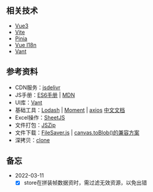 ## 相关技术
- [Vue3](https://v3.cn.vuejs.org/)
- [Vite](https://cn.vitejs.dev/)
- [Pinia](https://pinia.vuejs.org/)
- [Vue I18n](https://vue-i18n.intlify.dev/)
- [Vant](https://github.com/youzan/vant)

## 参考资料
- CDN服务：[jsdelivr](https://cdn.jsdelivr.net)  
- JS手册：[ES6手册](https://es6.ruanyifeng.com/) | [MDN](https://developer.mozilla.org/zh-CN/docs/Web/JavaScript/)  
- UI库：[Vant](https://vant-contrib.gitee.io/vant/v3/#/zh-CN/home)
- 基础工具：[Lodash](https://www.lodashjs.com/) | [Moment](https://momentjs.com/) | [axios](https://github.com/axios/axios) [中文文档](http://www.axios-js.com/zh-cn/docs/)  
- Excel操作：[SheetJS](https://github.com/SheetJS/sheetjs)  
- 文件打包：[JSZip](https://stuk.github.io/jszip/)  
- 文件下载：[FileSaver.js](https://github.com/eligrey/FileSaver.js) | [canvas.toBlob()的兼容方案](https://github.com/eligrey/canvas-toBlob.js)  
- 深拷贝：[clone](https://github.com/jsmini/clone)  

## 备忘
- 2022-03-11
  - [x] store在拼装帧数据资时，需过滤无效资源，以免出错